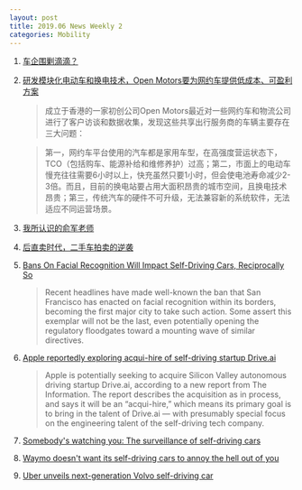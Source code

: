```yaml
---
layout: post
title: 2019.06 News Weekly 2
categories: Mobility
---
```


1. [车企围剿滴滴？](https://www.huxiu.com/article/303151.html)

2. [研发模块化电动车和换电技术，Open Motors要为网约车提供低成本、可盈利方案](https://36kr.com/p/5211263)

    > 成立于香港的一家初创公司Open Motors最近对一些网约车和物流公司进行了客户访谈和数据收集，发现这些共享出行服务商的车辆主要存在三大问题：

    > 第一，网约车平台使用的汽车都是家用车型，在高强度营运状态下，TCO（包括购车、能源补给和维修养护）过高；第二，市面上的电动车慢充往往需要6小时以上，快充虽然只要1小时，但会使电池寿命减少2-3倍。而且，目前的换电站要占用大面积昂贵的城市空间，且换电技术昂贵；第三，传统汽车的硬件不可升级，无法兼容新的系统软件，无法适应不同运营场景。

3. [我所认识的俞军老师](https://www.huxiu.com/article/303557.html)

4. [后直卖时代，二手车拍卖的逆袭](https://36kr.com/p/5214443)

5. [Bans On Facial Recognition Will Impact Self-Driving Cars, Reciprocally So](https://www.forbes.com/sites/lanceeliot/2019/06/06/bans-on-facial-recognition-will-impact-self-driving-cars-reciprocally-so/#50c6e3f8650e)

    > Recent headlines have made well-known the ban that San Francisco has enacted on facial recognition within its borders, becoming the first major city to take such action. Some assert this exemplar will not be the last, even potentially opening the regulatory floodgates toward a mounting wave of similar directives.

6. [Apple reportedly exploring acqui-hire of self-driving startup Drive.ai](https://techcrunch.com/2019/06/06/apple-reportedly-exploring-acqui-hire-of-self-driving-startup-drive-ai/)

    > Apple  is potentially seeking to acquire Silicon Valley autonomous driving startup Drive.ai, according to a new report from The Information. The report describes the acquisition as in process, and says it will be an “acqui-hire,” which means its primary goal is to bring in the talent of Drive.ai — with presumably special focus on the engineering talent of the self-driving tech company.

7. [Somebody's watching you: The surveillance of self-driving cars](https://www.sciencedaily.com/releases/2019/06/190607140431.htm)

8. [Waymo doesn't want its self-driving cars to annoy the hell out of you](https://mashable.com/article/waymo-self-driving-car-user-experience-pings-screens/)

9. [Uber unveils next-generation Volvo self-driving car](https://www.cnbc.com/2019/06/12/uber-unveils-next-generation-volvo-self-driving-car.html)